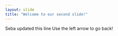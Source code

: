 ```yaml
---
layout: slide
title: "Welcome to our second slide!"
---
```

Seba updated this line
Use the left arrow to go back!
